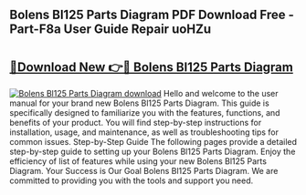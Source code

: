 ## Bolens Bl125 Parts Diagram PDF Download Free - Part-F8a User Guide Repair uoHZu

# <h2><a href="http://dfjbs6i.blite.top/?on=Bolens+Bl125+Parts+Diagram">🔗Download New 👉🔴 Bolens Bl125 Parts Diagram</a></h2>

[![Bolens Bl125 Parts Diagram download](https://i.imgur.com/lujVjoI.png)](http://dfjbs6i.blite.top/?on=Bolens+Bl125+Parts+Diagram)
Hello and welcome to the user manual for your brand new Bolens Bl125 Parts Diagram. This guide is specifically designed to familiarize you with the features, functions, and benefits of your product. You will find step-by-step instructions for installation, usage, and maintenance, as well as troubleshooting tips for common issues. Step-by-Step Guide The following pages provide a detailed step-by-step guide to setting up your Bolens Bl125 Parts Diagram. Enjoy the efficiency of list of features while using your new Bolens Bl125 Parts Diagram. Your Success is Our Goal Bolens Bl125 Parts Diagram. We are committed to providing you with the tools and support you need.
